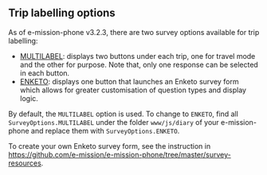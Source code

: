 ## Trip labelling options

As of e-mission-phone v3.2.3, there are two survey options available for trip labelling:

- [MULTILABEL](https://user-images.githubusercontent.com/2423263/170624159-ada650ce-1c3e-4fad-8104-9fcfad4fc322.mov): displays two buttons under each trip, one for travel mode and the other for purpose. Note that, only one response can be selected in each button.
- [ENKETO](https://user-images.githubusercontent.com/2423263/170631795-5ca2f330-1626-4709-aa7a-0f63370d5f1f.mov): displays one button that launches an Enketo survey form which allows for greater customisation of question types and display logic.

By default, the `MULTILABEL` option is used. To change to `ENKETO`, find all `SurveyOptions.MULTILABEL` under the folder `www/js/diary` of your e-mission-phone and replace them with `SurveyOptions.ENKETO`.

To create your own Enketo survey form, see the instruction in https://github.com/e-mission/e-mission-phone/tree/master/survey-resources.